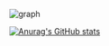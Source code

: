 ![graph](https://github-contribution-graph.ez4o.com/?username=bnour1&last_n_days=10&img_url=https%3A%2F%2Fimages-wixmp-ed30a86b8c4ca887773594c2.wixmp.com%2Ff%2Ff02b2f87-e377-4420-95ff-b9a8dcfd644e%2Fdf1o4vs-df6e1007-85ae-4431-8266-19ab56501e48.jpg%3Ftoken%3DeyJ0eXAiOiJKV1QiLCJhbGciOiJIUzI1NiJ9.eyJzdWIiOiJ1cm46YXBwOjdlMGQxODg5ODIyNjQzNzNhNWYwZDQxNWVhMGQyNmUwIiwiaXNzIjoidXJuOmFwcDo3ZTBkMTg4OTgyMjY0MzczYTVmMGQ0MTVlYTBkMjZlMCIsIm9iaiI6W1t7InBhdGgiOiJcL2ZcL2YwMmIyZjg3LWUzNzctNDQyMC05NWZmLWI5YThkY2ZkNjQ0ZVwvZGYxbzR2cy1kZjZlMTAwNy04NWFlLTQ0MzEtODI2Ni0xOWFiNTY1MDFlNDguanBnIn1dXSwiYXVkIjpbInVybjpzZXJ2aWNlOmZpbGUuZG93bmxvYWQiXX0.fFDYUsW-DF7C8XxdLxZtnLmOrge3M-R-zqcuRBY5jLs)

[![Anurag's GitHub stats](https://github-readme-stats.vercel.app/api?username=bnour1&count_private=true&show_icons=true&theme=tokyonight&hide_border=tru)](https://github.com/anuraghazra/github-readme-stats)
